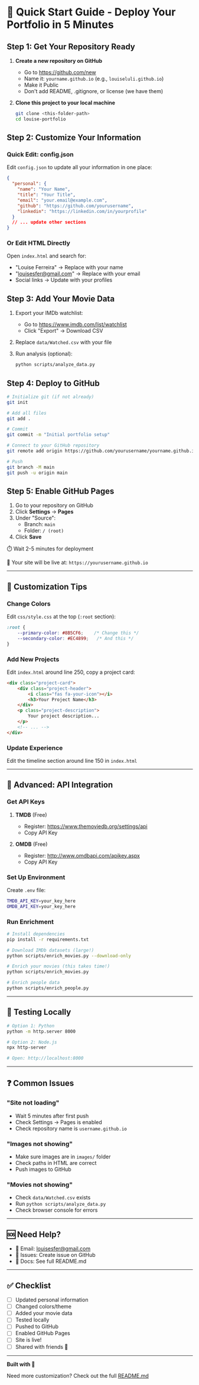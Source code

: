 # 🚀 Quick Start Guide - Deploy Your Portfolio in 5 Minutes

## Step 1: Get Your Repository Ready

1. **Create a new repository on GitHub**
   - Go to https://github.com/new
   - Name it: `yourname.github.io` (e.g., `louiseluli.github.io`)
   - Make it Public
   - Don't add README, .gitignore, or license (we have them)

2. **Clone this project to your local machine**
   ```bash
   git clone <this-folder-path>
   cd louise-portfolio
   ```

## Step 2: Customize Your Information

### Quick Edit: config.json
Edit `config.json` to update all your information in one place:

```json
{
  "personal": {
    "name": "Your Name",
    "title": "Your Title",
    "email": "your.email@example.com",
    "github": "https://github.com/yourusername",
    "linkedin": "https://linkedin.com/in/yourprofile"
  }
  // ... update other sections
}
```

### Or Edit HTML Directly
Open `index.html` and search for:
- "Louise Ferreira" → Replace with your name
- "louisesfer@gmail.com" → Replace with your email
- Social links → Update with your profiles

## Step 3: Add Your Movie Data

1. Export your IMDb watchlist:
   - Go to https://www.imdb.com/list/watchlist
   - Click "Export" → Download CSV
   
2. Replace `data/Watched.csv` with your file

3. Run analysis (optional):
   ```bash
   python scripts/analyze_data.py
   ```

## Step 4: Deploy to GitHub

```bash
# Initialize git (if not already)
git init

# Add all files
git add .

# Commit
git commit -m "Initial portfolio setup"

# Connect to your GitHub repository
git remote add origin https://github.com/yourusername/yourname.github.io.git

# Push
git branch -M main
git push -u origin main
```

## Step 5: Enable GitHub Pages

1. Go to your repository on GitHub
2. Click **Settings** → **Pages**
3. Under "Source":
   - Branch: `main`
   - Folder: `/ (root)`
4. Click **Save**

⏱️ Wait 2-5 minutes for deployment

🎉 Your site will be live at: `https://yourusername.github.io`

---

## 🎨 Customization Tips

### Change Colors
Edit `css/style.css` at the top (`:root` section):

```css
:root {
    --primary-color: #8B5CF6;    /* Change this */
    --secondary-color: #EC4899;   /* And this */
}
```

### Add New Projects
Edit `index.html` around line 250, copy a project card:

```html
<div class="project-card">
    <div class="project-header">
        <i class="fas fa-your-icon"></i>
        <h3>Your Project Name</h3>
    </div>
    <p class="project-description">
        Your project description...
    </p>
    <!-- ... -->
</div>
```

### Update Experience
Edit the timeline section around line 150 in `index.html`

---

## 🔧 Advanced: API Integration

### Get API Keys

1. **TMDB** (Free)
   - Register: https://www.themoviedb.org/settings/api
   - Copy API Key

2. **OMDB** (Free)
   - Register: http://www.omdbapi.com/apikey.aspx
   - Copy API Key

### Set Up Environment

Create `.env` file:
```bash
TMDB_API_KEY=your_key_here
OMDB_API_KEY=your_key_here
```

### Run Enrichment

```bash
# Install dependencies
pip install -r requirements.txt

# Download IMDb datasets (large!)
python scripts/enrich_movies.py --download-only

# Enrich your movies (this takes time!)
python scripts/enrich_movies.py

# Enrich people data
python scripts/enrich_people.py
```

---

## 📱 Testing Locally

```bash
# Option 1: Python
python -m http.server 8000

# Option 2: Node.js
npx http-server

# Open: http://localhost:8000
```

---

## ❓ Common Issues

### "Site not loading"
- Wait 5 minutes after first push
- Check Settings → Pages is enabled
- Check repository name is `username.github.io`

### "Images not showing"
- Make sure images are in `images/` folder
- Check paths in HTML are correct
- Push images to GitHub

### "Movies not showing"
- Check `data/Watched.csv` exists
- Run `python scripts/analyze_data.py`
- Check browser console for errors

---

## 🆘 Need Help?

- 📧 Email: louisesfer@gmail.com
- 🐛 Issues: Create issue on GitHub
- 📖 Docs: See full README.md

---

## ✅ Checklist

- [ ] Updated personal information
- [ ] Changed colors/theme
- [ ] Added your movie data
- [ ] Tested locally
- [ ] Pushed to GitHub
- [ ] Enabled GitHub Pages
- [ ] Site is live!
- [ ] Shared with friends 🎉

---

**Built with 💜**

Need more customization? Check out the full [README.md](README.md)
